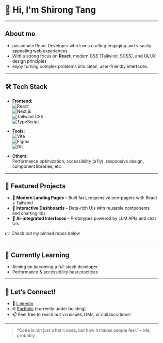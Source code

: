 # 👋 Hi, I'm Shirong Tang
---
## About me
- passionate React Developer who loves crafting engaging and visually appealing web experiences.
- With a strong focus on **React**, modern CSS (Tailwind, SCSS), and UI/UX design principles
- enjoy turning complex problems into clean, user-friendly interfaces.

---

## 🛠️ Tech Stack

- **Frontend:**  
  ![React](https://img.shields.io/badge/-React-61DAFB?logo=react&logoColor=white&style=flat-square)  
  ![Next.js](https://img.shields.io/badge/-Next.js-000000?logo=next.js&logoColor=white&style=flat-square)  
  ![Tailwind CSS](https://img.shields.io/badge/-TailwindCSS-06B6D4?logo=tailwind-css&logoColor=white&style=flat-square)  
  ![TypeScript](https://img.shields.io/badge/-TypeScript-3178C6?logo=typescript&logoColor=white&style=flat-square)

- **Tools:**  
  ![Vite](https://img.shields.io/badge/-Vite-646CFF?logo=vite&logoColor=white&style=flat-square)  
  ![Figma](https://img.shields.io/badge/-Figma-F24E1E?logo=figma&logoColor=white&style=flat-square)  
  ![Git](https://img.shields.io/badge/-Git-F05032?logo=git&logoColor=white&style=flat-square)

- **Others:**  
  Performance optimization, accessibility (a11y), responsive design, component libraries, etc

---

## 📁 Featured Projects

- 🔷 **Modern Landing Pages** – Built fast, responsive one-pagers with React + Tailwind  
- 🔷 **Interactive Dashboards** – Data-rich UIs with reusable components and charting libs  
- 🔷 **AI-integrated Interfaces** – Prototypes powered by LLM APIs and chat UIs  

👉 Check out my pinned repos below

---

## 🌱 Currently Learning

- Aiming on becoming a full stack developer
- Performance & accessibility best practices

---

## 🤝 Let’s Connect!

- 💼 [LinkedIn](https://www.linkedin.com/in/shirong-tang/)
- 🌐 [Portfolio](https://shirong.site) (currently under building)
- 📫 Feel free to reach out via issues, DMs, or collaborations!

---

> “Code is not just what it does, but how it makes people feel.” – Me, probably


